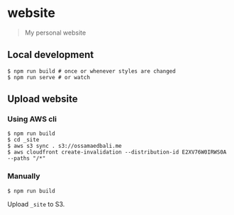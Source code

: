 # website

> My personal website

## Local development

```
$ npm run build # once or whenever styles are changed
$ npm run serve # or watch
```

## Upload website

### Using AWS cli

```
$ npm run build
$ cd _site
$ aws s3 sync . s3://ossamaedbali.me
$ aws cloudfront create-invalidation --distribution-id E2XV76W0IRWS0A --paths "/*"
```

### Manually

```
$ npm run build
```

Upload `_site` to S3.
